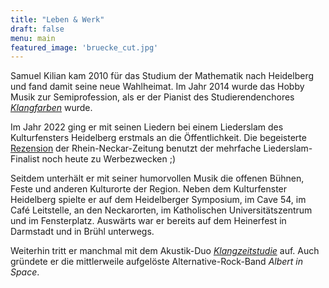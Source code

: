 ```yaml
---
title: "Leben & Werk"
draft: false
menu: main
featured_image: 'bruecke_cut.jpg'
---
```


Samuel Kilian kam 2010 für das Studium der Mathematik nach Heidelberg und fand damit seine neue Wahlheimat. Im Jahr 2014 wurde das Hobby Musik zur Semiprofession, als er der Pianist des Studierendenchores [*Klangfarben*](https://www.kuz-hd.de/gruppen/klangfarben/) wurde. 

Im Jahr 2022 ging er mit seinen Liedern bei einem Liederslam des Kulturfensters Heidelberg erstmals an die Öffentlichkeit. Die begeisterte [Rezension](https://www.rnz.de/kultur/kultur-regional_artikel,-Heidelberg-Beim-Liederslam-kann-man-sich-auch-mal-zuruecklehnen-_arid,804697.html) der Rhein-Neckar-Zeitung benutzt der mehrfache Liederslam-Finalist noch heute zu Werbezwecken ;)  

Seitdem unterhält er mit seiner humorvollen Musik die offenen Bühnen, Feste und anderen Kulturorte der Region. Neben dem Kulturfenster Heidelberg spielte er auf dem Heidelberger Symposium, im Cave 54, im Café Leitstelle, an den Neckarorten, im Katholischen Universitätszentrum und im Fensterplatz. Auswärts war er bereits auf dem Heinerfest in Darmstadt und in Brühl unterwegs.

Weiterhin tritt er manchmal mit dem Akustik-Duo [*Klangzeitstudie*](https://www.facebook.com/klangzeitstudie/) auf. Auch gründete er die mittlerweile aufgelöste Alternative-Rock-Band *Albert in Space*. 